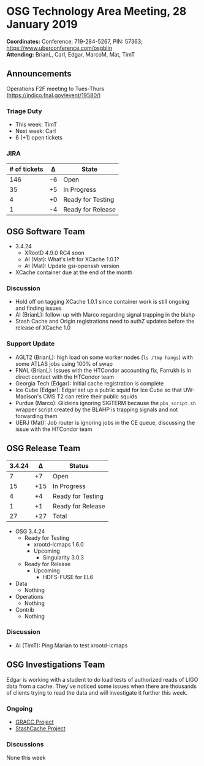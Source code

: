 # OSG Technology Area Meeting, 28 January 2019

**Coordinates:** Conference: 719-284-5267, PIN: 57363; <https://www.uberconference.com/osgblin>  
**Attending:** BrianL, Carl, Edgar, MarcoM, Mat, TimT  


## Announcements

Operations F2F meeting to Tues-Thurs (<https://indico.fnal.gov/event/19580/>)  


### Triage Duty

-   This week: TimT
-   Next week: Carl
-   6 (+1) open tickets


### JIRA

| # of tickets | &Delta; | State             |
|------------ |------- |----------------- |
| 146          | -6      | Open              |
| 35           | +5      | In Progress       |
| 4            | +0      | Ready for Testing |
| 1            | -4      | Ready for Release |


## OSG Software Team

-   3.4.24  
    -   XRootD 4.9.0 RC4 soon
    -   AI (Mat): What's left for XCache 1.0.1?
    -   AI (Mat): Update gsi-openssh version
-   XCache container due at the end of the month


### Discussion

-   Hold off on tagging XCache 1.0.1 since container work is still ongoing and finding issues
-   AI (BrianL): follow-up with Marco regarding signal trapping in the blahp
-   Stash Cache and Origin registrations need to authZ updates before the release of XCache 1.0


### Support Update

-   AGLT2 (BrianL): high load on some worker nodes (`ls /tmp hangs`) with some ATLAS jobs using 100% of swap
-   FNAL (BrianL): Issues with the HTCondor accounting fix, Farrukh is in direct contact with the HTCondor team
-   Georgia Tech (Edgar): Initial cache registration is complete
-   Ice Cube (Edgar): Edgar set up a public squid for Ice Cube so that UW-Madison's CMS T2 can retire their public squids
-   Purdue (Marco): Glideins ignoring SIGTERM because the `pbs_script.sh` wrapper script created by the BLAHP is trapping signals and not forwarding them
-   UERJ (Mat): Job router is ignoring jobs in the CE queue, discussing the issue with the HTCondor team


## OSG Release Team

| 3.4.24 | &Delta; | Status            |
|------ |------- |----------------- |
| 7      | +7      | Open              |
| 15     | +15     | In Progress       |
| 4      | +4      | Ready for Testing |
| 1      | +1      | Ready for Release |
| 27     | +27     | Total             |

-   OSG 3.4.24
    -   Ready for Testing
        -   xrootd-lcmaps 1.6.0
        -   Upcoming
            -   Singularity 3.0.3
    -   Ready for Release  
        -   Upcoming  
            -   HDFS-FUSE for EL6
-   Data  
    -   Nothing
-   Operations  
    -   Nothing
-   Contrib  
    -   Nothing


### Discussion

-   AI (TimT): Ping Marian to test xrootd-lcmaps


## OSG Investigations Team

Edgar is working with a student to do load tests of authorized reads of LIGO data from a cache.
They've noticed some issues when there are thousands of clients trying to read the data and will investigate it further this week.


### Ongoing

-   [GRACC Project](https://opensciencegrid.atlassian.net/projects/GRACC)
-   [StashCache Project](http://opensciencegrid.org/docs/data/stashcache/overview/)


### Discussions

None this week
